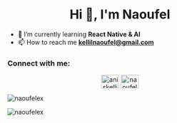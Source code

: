 <h1 align="center">Hi 👋, I'm Naoufel</h1>




- 🌱 I’m currently learning **React Native & AI**
- 📫 How to reach me **kellilnaoufel@gmail.com**


<h3 align="left">Connect with me:</h3>
<p align="center">
<a href="https://twitter.com/aniskellil" target="blank"><img align="center" src="https://raw.githubusercontent.com/rahuldkjain/github-profile-readme-generator/master/src/images/icons/Social/twitter.svg" alt="aniskellil" height="30" width="40" /></a>
<a href="https://linkedin.com/in/naoufelkellil" target="blank"><img align="center" src="https://raw.githubusercontent.com/rahuldkjain/github-profile-readme-generator/master/src/images/icons/Social/linked-in-alt.svg" alt="naoufelkellil" height="30" width="40" /></a>
</p>



<p><img align="center" src="https://github-readme-stats.vercel.app/api/top-langs?username=naoufelex&show_icons=true&locale=en&layout=compact" alt="naoufelex" /></p>

<p><img align="center" src="https://github-readme-streak-stats.herokuapp.com/?user=naoufelex&" alt="naoufelex" /></p>

